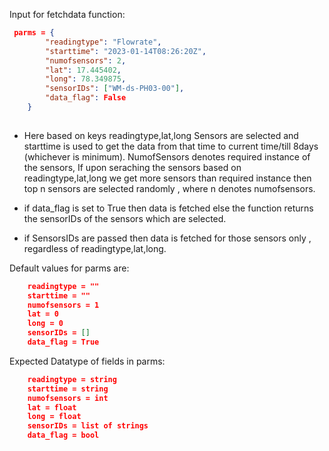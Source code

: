 
Input for fetchdata function: 
```json
 parms = {
        "readingtype": "Flowrate",
        "starttime": "2023-01-14T08:26:20Z",
        "numofsensors": 2,
        "lat": 17.445402,
        "long": 78.349875,
        "sensorIDs": ["WM-ds-PH03-00"],
        "data_flag": False
    }
    
```
* Here based on keys readingtype,lat,long Sensors are selected and starttime is used to get the data from that time to current time/till 8days (whichever is minimum). NumofSensors denotes required instance of the sensors, If upon seraching the sensors based on readingtype,lat,long we get more sensors than required instance then top n sensors are selected randomly , where n denotes numofsensors.

* if data_flag is set to True then data is fetched else the function returns the sensorIDs of the sensors which are selected.

* if SensorsIDs are passed then data is fetched for those sensors only , regardless of readingtype,lat,long.

Default values for parms are:
```json
    readingtype = ""
    starttime = ""
    numofsensors = 1
    lat = 0
    long = 0
    sensorIDs = []
    data_flag = True

```

Expected Datatype of fields in parms:
```json
    readingtype = string
    starttime = string
    numofsensors = int
    lat = float
    long = float
    sensorIDs = list of strings
    data_flag = bool

```



